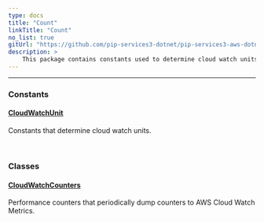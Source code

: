 ```yaml
---
type: docs
title: "Count"
linkTitle: "Count"
no_list: true
gitUrl: "https://github.com/pip-services3-dotnet/pip-services3-aws-dotnet"
description: >
    This package contains constants used to determine cloud watch units and classes used to create performance counters.
---
```

---

<div class="module-body"> 

### Constants

#### [CloudWatchUnit](cloud_watch_unit)
Constants that determine cloud watch units.

<br>

### Classes

#### [CloudWatchCounters](cloud_watch_counters)
Performance counters that periodically dump counters to AWS Cloud Watch Metrics.


</div>
